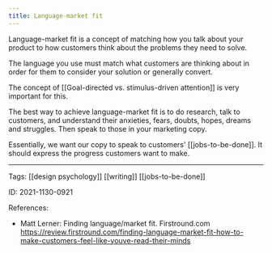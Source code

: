 ```yaml
---
title: Language-market fit
---
```


Language-market fit is a concept of matching how you talk about your product to how customers think about the problems they need to solve.

The language you use must match what customers are thinking about in order for them to consider your solution or generally convert.

The concept of [[Goal-directed vs. stimulus-driven attention]] is very important for this.

The best way to achieve language-market fit is to do research, talk to customers, and understand their anxieties, fears, doubts, hopes, dreams and struggles. Then speak to those in your marketing copy.

Essentially, we want our copy to speak to customers' [[jobs-to-be-done]]. It should express the progress customers want to make.

---

Tags: [[design psychology]] [[writing]] [[jobs-to-be-done]]

ID: 2021-1130-0921

References:
- Matt Lerner: Finding language/market fit. Firstround.com https://review.firstround.com/finding-language-market-fit-how-to-make-customers-feel-like-youve-read-their-minds